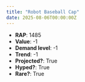 ```yaml
---
title: "Robot Baseball Cap"
date: 2025-08-06T00:00:00Z
---
```

- **RAP**: 1485
- **Value**: -1
- **Demand level**: -1
- **Trend**: -1
- **Projected?**: True
- **Hyped?**: True
- **Rare?**: True
